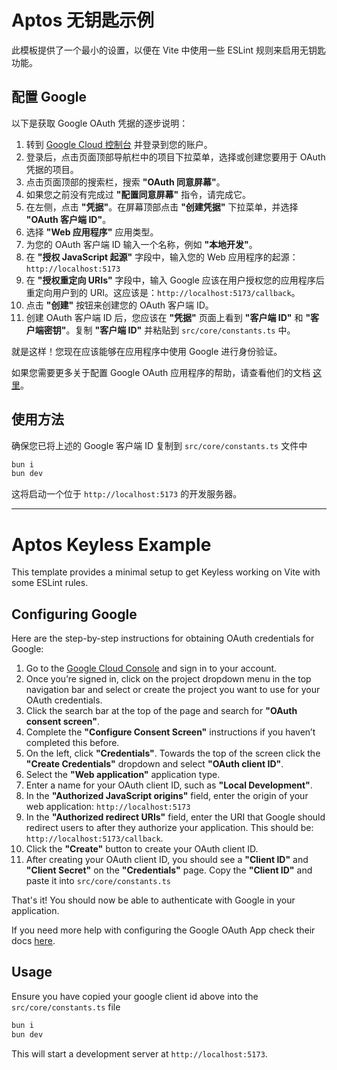 # Aptos 无钥匙示例

此模板提供了一个最小的设置，以便在 Vite 中使用一些 ESLint 规则来启用无钥匙功能。

## 配置 Google

以下是获取 Google OAuth 凭据的逐步说明：

1. 转到 [Google Cloud 控制台](https://console.cloud.google.com/welcome) 并登录到您的账户。
2. 登录后，点击页面顶部导航栏中的项目下拉菜单，选择或创建您要用于 OAuth 凭据的项目。
3. 点击页面顶部的搜索栏，搜索 **"OAuth 同意屏幕"**。
4. 如果您之前没有完成过 **"配置同意屏幕"** 指令，请完成它。
5. 在左侧，点击 **"凭据"**。在屏幕顶部点击 **"创建凭据"** 下拉菜单，并选择 **"OAuth 客户端 ID"**。
6. 选择 **"Web 应用程序"** 应用类型。
7. 为您的 OAuth 客户端 ID 输入一个名称，例如 **"本地开发"**。
8. 在 **"授权 JavaScript 起源"** 字段中，输入您的 Web 应用程序的起源：`http://localhost:5173`
9. 在 **"授权重定向 URIs"** 字段中，输入 Google 应该在用户授权您的应用程序后重定向用户到的 URI。这应该是：`http://localhost:5173/callback`。
10. 点击 **"创建"** 按钮来创建您的 OAuth 客户端 ID。
11. 创建 OAuth 客户端 ID 后，您应该在 **"凭据"** 页面上看到 **"客户端 ID"** 和 **"客户端密钥"**。复制 **"客户端 ID"** 并粘贴到 `src/core/constants.ts` 中。

就是这样！您现在应该能够在应用程序中使用 Google 进行身份验证。

如果您需要更多关于配置 Google OAuth 应用程序的帮助，请查看他们的文档 [这里](https://support.google.com/cloud/answer/6158849)。

## 使用方法

确保您已将上述的 Google 客户端 ID 复制到 `src/core/constants.ts` 文件中

```bash
bun i
bun dev
```

这将启动一个位于 `http://localhost:5173` 的开发服务器。

---

# Aptos Keyless Example

This template provides a minimal setup to get Keyless working on Vite with some ESLint rules.

## Configuring Google

Here are the step-by-step instructions for obtaining OAuth credentials for Google:

1. Go to the [Google Cloud Console](https://console.cloud.google.com/welcome) and sign in to your account.
2. Once you’re signed in, click on the project dropdown menu in the top navigation bar and select or create the project you want to use for your OAuth credentials.
3. Click the search bar at the top of the page and search for **"OAuth consent screen"**.
4. Complete the **"Configure Consent Screen"** instructions if you haven’t completed this before.
5. On the left, click **"Credentials"**. Towards the top of the screen click the **"Create Credentials"** dropdown and select **"OAuth client ID"**.
6. Select the **"Web application"** application type.
7. Enter a name for your OAuth client ID, such as **"Local Development"**.
8. In the **"Authorized JavaScript origins"** field, enter the origin of your web application: `http://localhost:5173`
9. In the **"Authorized redirect URIs"** field, enter the URI that Google should redirect users to after they authorize your application. This should be: `http://localhost:5173/callback`.
10. Click the **"Create"** button to create your OAuth client ID.
11. After creating your OAuth client ID, you should see a **"Client ID"** and **"Client Secret"** on the **"Credentials"** page. Copy the **"Client ID"** and paste it into `src/core/constants.ts`

That's it! You should now be able to authenticate with Google in your application.

If you need more help with configuring the Google OAuth App check their docs [here](https://support.google.com/cloud/answer/6158849).

## Usage

Ensure you have copied your google client id above into the `src/core/constants.ts` file

```bash
bun i
bun dev
```

This will start a development server at `http://localhost:5173`.
